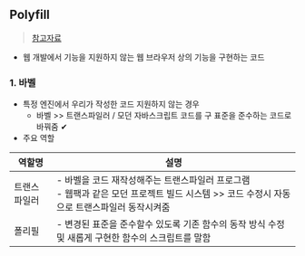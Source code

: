 ## Polyfill
> [참고자료](https://ko.javascript.info/polyfills)
- 웹 개발에서 기능을 지원하지 않는 웹 브라우저 상의 기능을 구현하는 코드

### 1. 바벨
- 특정 엔진에서 우리가 작성한 코드 지원하지 않는 경우 
  - 바벨 >> 트랜스파일러 / 모던 자바스크립트 코드를 구 표준을 준수하는 코드로 바꿔줌 ✔
- 주요 역할

|역할명|설명|
|---------|----------------------|
|트랜스파일러|- 바벨을 코드 재작성해주는 트랜스파일러 프로그램<br>- 웹팩과 같은 모던 프로젝트 빌드 시스템 >> 코드 수정시 자동으로 트랜스파일러 동작시켜줌|
|폴리필|- 변경된 표준을 준수할수 있도록 기존 함수의 동작 방식 수정 및 새롭게 구현한 함수의 스크립트를 말함|
